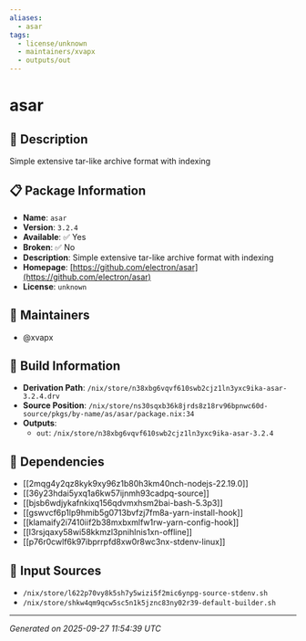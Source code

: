 ```yaml
---
aliases:
  - asar
tags:
  - license/unknown
  - maintainers/xvapx
  - outputs/out
---
```


# asar

## 📝 Description

Simple extensive tar-like archive format with indexing

## 📋 Package Information

- **Name**: `asar`
- **Version**: `3.2.4`
- **Available**: ✅ Yes
- **Broken**: ✅ No
- **Description**: Simple extensive tar-like archive format with indexing
- **Homepage**: [https://github.com/electron/asar](https://github.com/electron/asar)
- **License**: `unknown`
## 👥 Maintainers

- @xvapx


## 🔧 Build Information

- **Derivation Path**: `/nix/store/n38xbg6vqvf610swb2cjz1ln3yxc9ika-asar-3.2.4.drv`
- **Source Position**: `/nix/store/ns30sqxb36k8jrds8z18rv96bpnwc60d-source/pkgs/by-name/as/asar/package.nix:34`
- **Outputs**:
  - `out`:  `/nix/store/n38xbg6vqvf610swb2cjz1ln3yxc9ika-asar-3.2.4`

## 🔗 Dependencies

- [[2mqg4y2qz8kyk9xy96z1b80h3km40nch-nodejs-22.19.0]]
- [[36y23hdai5yxq1a6kw57ijnmh93cadpq-source]]
- [[bjsb6wdjykafnkixq156qdvmxhsm2bai-bash-5.3p3]]
- [[gswvcf6p1lp9hmib5g0713bvfzj7fm8a-yarn-install-hook]]
- [[klamaify2i7410iif2b38mxbxmlfw1rw-yarn-config-hook]]
- [[l3rsjqaxy58wi58kkmzl3pnihlnis1xn-offline]]
- [[p76r0cwlf6k97ibprrpfd8xw0r8wc3nx-stdenv-linux]]

## 📁 Input Sources

- `/nix/store/l622p70vy8k5sh7y5wizi5f2mic6ynpg-source-stdenv.sh`
- `/nix/store/shkw4qm9qcw5sc5n1k5jznc83ny02r39-default-builder.sh`

---
*Generated on 2025-09-27 11:54:39 UTC*
